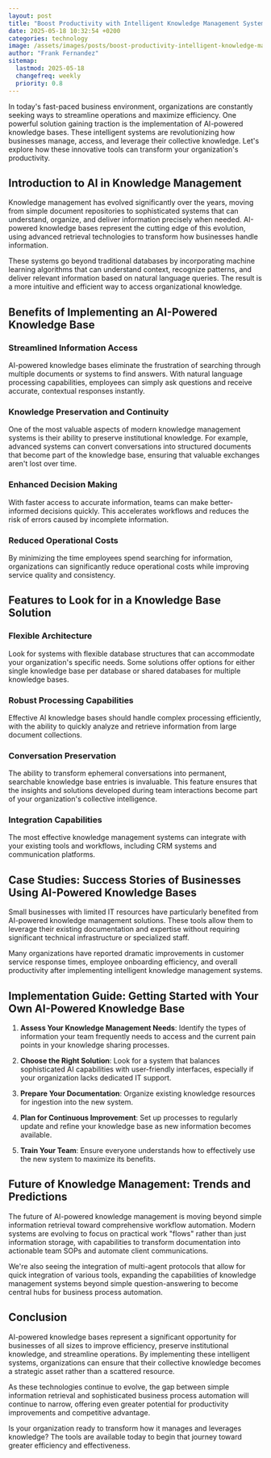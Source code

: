 ```yaml
---
layout: post
title: "Boost Productivity with Intelligent Knowledge Management Systems"
date: 2025-05-18 10:32:54 +0200
categories: technology
image: /assets/images/posts/boost-productivity-intelligent-knowledge-management.png
author: "Frank Fernandez"
sitemap:
  lastmod: 2025-05-18
  changefreq: weekly
  priority: 0.8
---
```


In today's fast-paced business environment, organizations are constantly seeking ways to streamline operations and maximize efficiency. One powerful solution gaining traction is the implementation of AI-powered knowledge bases. These intelligent systems are revolutionizing how businesses manage, access, and leverage their collective knowledge. Let's explore how these innovative tools can transform your organization's productivity.

## Introduction to AI in Knowledge Management

Knowledge management has evolved significantly over the years, moving from simple document repositories to sophisticated systems that can understand, organize, and deliver information precisely when needed. AI-powered knowledge bases represent the cutting edge of this evolution, using advanced retrieval technologies to transform how businesses handle information.

These systems go beyond traditional databases by incorporating machine learning algorithms that can understand context, recognize patterns, and deliver relevant information based on natural language queries. The result is a more intuitive and efficient way to access organizational knowledge.

## Benefits of Implementing an AI-Powered Knowledge Base

### Streamlined Information Access

AI-powered knowledge bases eliminate the frustration of searching through multiple documents or systems to find answers. With natural language processing capabilities, employees can simply ask questions and receive accurate, contextual responses instantly.

### Knowledge Preservation and Continuity

One of the most valuable aspects of modern knowledge management systems is their ability to preserve institutional knowledge. For example, advanced systems can convert conversations into structured documents that become part of the knowledge base, ensuring that valuable exchanges aren't lost over time.

### Enhanced Decision Making

With faster access to accurate information, teams can make better-informed decisions quickly. This accelerates workflows and reduces the risk of errors caused by incomplete information.

### Reduced Operational Costs

By minimizing the time employees spend searching for information, organizations can significantly reduce operational costs while improving service quality and consistency.

## Features to Look for in a Knowledge Base Solution

### Flexible Architecture

Look for systems with flexible database structures that can accommodate your organization's specific needs. Some solutions offer options for either single knowledge base per database or shared databases for multiple knowledge bases.

### Robust Processing Capabilities

Effective AI knowledge bases should handle complex processing efficiently, with the ability to quickly analyze and retrieve information from large document collections.

### Conversation Preservation

The ability to transform ephemeral conversations into permanent, searchable knowledge base entries is invaluable. This feature ensures that the insights and solutions developed during team interactions become part of your organization's collective intelligence.

### Integration Capabilities

The most effective knowledge management systems can integrate with your existing tools and workflows, including CRM systems and communication platforms.

## Case Studies: Success Stories of Businesses Using AI-Powered Knowledge Bases

Small businesses with limited IT resources have particularly benefited from AI-powered knowledge management solutions. These tools allow them to leverage their existing documentation and expertise without requiring significant technical infrastructure or specialized staff.

Many organizations have reported dramatic improvements in customer service response times, employee onboarding efficiency, and overall productivity after implementing intelligent knowledge management systems.

## Implementation Guide: Getting Started with Your Own AI-Powered Knowledge Base

1. **Assess Your Knowledge Management Needs**: Identify the types of information your team frequently needs to access and the current pain points in your knowledge sharing processes.

2. **Choose the Right Solution**: Look for a system that balances sophisticated AI capabilities with user-friendly interfaces, especially if your organization lacks dedicated IT support.

3. **Prepare Your Documentation**: Organize existing knowledge resources for ingestion into the new system.

4. **Plan for Continuous Improvement**: Set up processes to regularly update and refine your knowledge base as new information becomes available.

5. **Train Your Team**: Ensure everyone understands how to effectively use the new system to maximize its benefits.

## Future of Knowledge Management: Trends and Predictions

The future of AI-powered knowledge management is moving beyond simple information retrieval toward comprehensive workflow automation. Modern systems are evolving to focus on practical work "flows" rather than just information storage, with capabilities to transform documentation into actionable team SOPs and automate client communications.

We're also seeing the integration of multi-agent protocols that allow for quick integration of various tools, expanding the capabilities of knowledge management systems beyond simple question-answering to become central hubs for business process automation.

## Conclusion

AI-powered knowledge bases represent a significant opportunity for businesses of all sizes to improve efficiency, preserve institutional knowledge, and streamline operations. By implementing these intelligent systems, organizations can ensure that their collective knowledge becomes a strategic asset rather than a scattered resource.

As these technologies continue to evolve, the gap between simple information retrieval and sophisticated business process automation will continue to narrow, offering even greater potential for productivity improvements and competitive advantage.

Is your organization ready to transform how it manages and leverages knowledge? The tools are available today to begin that journey toward greater efficiency and effectiveness. 